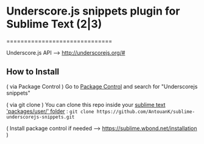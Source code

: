 # Underscore.js snippets plugin for Sublime Text (2|3)
==============================

Underscore.js API --> http://underscorejs.org/#


## How to Install

( via Package Control )
Go to [Package Control](http://wbond.net/sublime_packages/package_control) and search for "Underscorejs snippets"

( via git clone )
You can clone this repo inside your [sublime text 'packages/user/' folder](http://docs.sublimetext.info/en/sublime-text-3/basic_concepts.html#the-packages-directory) :
`git clone https://github.com/AntouanK/sublime-underscorejs-snippets.git`

( Install package control if needed --> https://sublime.wbond.net/installation )
